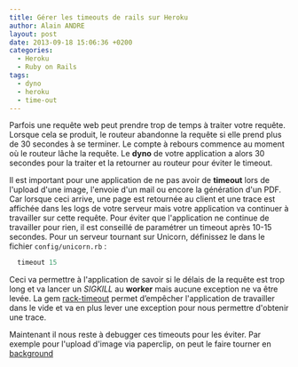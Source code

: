 ```yaml
---
title: Gérer les timeouts de rails sur Heroku
author: Alain ANDRE
layout: post
date: 2013-09-18 15:06:36 +0200
categories:
  - Heroku
  - Ruby on Rails
tags:
  - dyno
  - heroku
  - time-out
---
```

Parfois une requête web peut prendre trop de temps à traiter votre requête. Lorsque cela se produit, le routeur abandonne la requête si elle prend plus de 30 secondes à se terminer. Le compte à rebours commence au moment où le routeur lâche la requête. Le **dyno** de votre application a alors 30 secondes pour la traiter et la retourner au routeur pour éviter le timeout.

Il est important pour une application de ne pas avoir de **timeout** lors de l'upload d'une image, l'envoie d'un mail ou encore la génération d'un PDF. Car lorsque ceci arrive, une page est retournée au client et une trace est affichée dans les logs de votre serveur mais votre application va continuer à travailler sur cette requête. Pour éviter que l'application ne continue de travailler pour rien, il est conseillé de paramétrer un timeout après 10-15 secondes. Pour un serveur tournant sur Unicorn, définissez le dans le fichier `config/unicorn.rb` :
```ruby unicorn.rb
  timeout 15
```

Ceci va permettre à l'application de savoir si le délais de la requête est trop long et va lancer un *SIGKILL* au **worker** mais aucune exception ne va être levée. La gem [rack-timeout][1] permet d’empêcher l'application de travailler dans le vide et va en plus lever une exception pour nous permettre d'obtenir une trace.

Maintenant il nous reste à debugger ces timeouts pour les éviter. Par exemple pour l'upload d'image via paperclip, on peut le faire tourner en [background][2]

 [1]: https://github.com/kch/rack-timeout
 [2]: http://www.alain-andre.fr/?p=113
